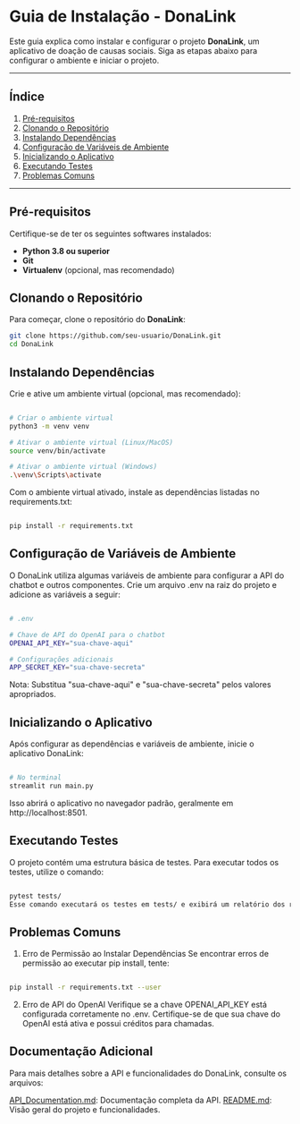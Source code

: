 # Guia de Instalação - DonaLink

Este guia explica como instalar e configurar o projeto **DonaLink**, um aplicativo de doação de causas sociais. Siga as etapas abaixo para configurar o ambiente e iniciar o projeto.

---

## Índice

1. [Pré-requisitos](#pré-requisitos)
2. [Clonando o Repositório](#clonando-o-repositório)
3. [Instalando Dependências](#instalando-dependências)
4. [Configuração de Variáveis de Ambiente](#configuração-de-variáveis-de-ambiente)
5. [Inicializando o Aplicativo](#inicializando-o-aplicativo)
6. [Executando Testes](#executando-testes)
7. [Problemas Comuns](#problemas-comuns)

---

## Pré-requisitos

Certifique-se de ter os seguintes softwares instalados:

- **Python 3.8 ou superior**
- **Git**
- **Virtualenv** (opcional, mas recomendado)

## Clonando o Repositório

Para começar, clone o repositório do **DonaLink**:

```bash
git clone https://github.com/seu-usuario/DonaLink.git
cd DonaLink

```

## Instalando Dependências
Crie e ative um ambiente virtual (opcional, mas recomendado):

```bash

# Criar o ambiente virtual
python3 -m venv venv

# Ativar o ambiente virtual (Linux/MacOS)
source venv/bin/activate

# Ativar o ambiente virtual (Windows)
.\venv\Scripts\activate

```
Com o ambiente virtual ativado, instale as dependências listadas no requirements.txt:

```bash

pip install -r requirements.txt

```
## Configuração de Variáveis de Ambiente
O DonaLink utiliza algumas variáveis de ambiente para configurar a API do chatbot e outros componentes. Crie um arquivo .env na raiz do projeto e adicione as variáveis a seguir:
```bash

# .env

# Chave de API do OpenAI para o chatbot
OPENAI_API_KEY="sua-chave-aqui"

# Configurações adicionais
APP_SECRET_KEY="sua-chave-secreta"

```
Nota: Substitua "sua-chave-aqui" e "sua-chave-secreta" pelos valores apropriados.

## Inicializando o Aplicativo
Após configurar as dependências e variáveis de ambiente, inicie o aplicativo DonaLink:

```bash

# No terminal
streamlit run main.py

```
Isso abrirá o aplicativo no navegador padrão, geralmente em http://localhost:8501.

## Executando Testes
O projeto contém uma estrutura básica de testes. Para executar todos os testes, utilize o comando:

```bash

pytest tests/
Esse comando executará os testes em tests/ e exibirá um relatório dos resultados.

```
## Problemas Comuns
1. Erro de Permissão ao Instalar Dependências
Se encontrar erros de permissão ao executar pip install, tente:

```bash

pip install -r requirements.txt --user

```
2. Erro de API do OpenAI
Verifique se a chave OPENAI_API_KEY está configurada corretamente no .env. Certifique-se de que sua chave do OpenAI está ativa e possui créditos para chamadas.

## Documentação Adicional
Para mais detalhes sobre a API e funcionalidades do DonaLink, consulte os arquivos:

[API_Documentation.md](https://chatgpt.com/c/API_Documentation.md): Documentação completa da API.
[README.md](../README.md): Visão geral do projeto e funcionalidades.
